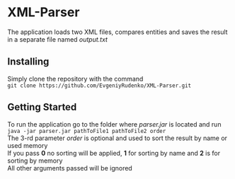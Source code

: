 # XML-Parser
The application loads two XML files, compares entities and saves the result in a separate file named *output.txt*

## Installing
Simply clone the repository with the command  
```git clone https://github.com/EvgeniyRudenko/XML-Parser.git```

## Getting Started
To run the application go to the folder where *parser.jar* is located and run  
```java -jar parser.jar pathToFile1 pathToFile2 order```  
The 3-rd parameter *order* is optional and used to sort the result by name or used memory  
If you pass **0** no sorting will be applied, **1** for sorting by name and **2** is for sorting by memory  
All other arguments passed will be ignored
